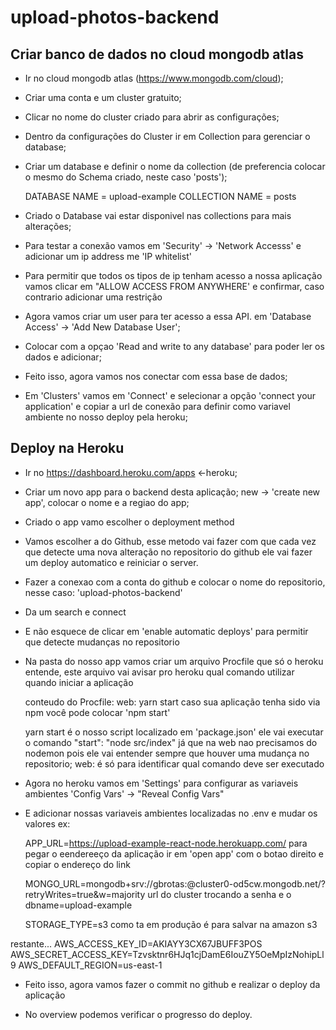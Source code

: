 # upload-photos-backend
 
## Criar banco de dados no cloud mongodb atlas
  - Ir no cloud mongodb atlas (https://www.mongodb.com/cloud);
  - Criar uma conta e um cluster gratuito;
  - Clicar no nome do cluster criado para abrir as configurações;
  - Dentro da configurações do Cluster ir em Collection para gerenciar o database;
  - Criar um database e definir o nome da collection (de preferencia colocar o mesmo do Schema criado, neste caso 'posts');

    DATABASE NAME = upload-example
    COLLECTION NAME = posts

  - Criado o Database vai estar disponivel nas collections para mais alterações;
  - Para testar a conexão vamos em 'Security' -> 'Network Accesss' e adicionar um ip address me 'IP whitelist'
  - Para permitir que todos os tipos de ip tenham acesso a nossa aplicação vamos clicar em "ALLOW ACCESS FROM ANYWHERE' e confirmar, caso contrario adicionar uma restrição

  - Agora vamos criar um user para ter acesso a essa API. em 'Database Access' -> 'Add New Database User';
  - Colocar com a opçao 'Read and write to any database' para poder ler os dados e adicionar;

  - Feito isso, agora vamos nos conectar com essa base de dados;
  - Em 'Clusters' vamos em 'Connect' e selecionar a opção 'connect your application' e copiar a url de conexão para definir como variavel ambiente no nosso deploy pela heroku;
  
## Deploy na Heroku
  - Ir no https://dashboard.heroku.com/apps <-heroku;
  - Criar um novo app para o backend desta aplicação; 
      new -> 'create new app', colocar o nome e a regiao do app;
      
  - Criado o app vamo escolher o deployment method
  - Vamos escolher a do Github, esse metodo vai fazer com que cada vez que detecte uma nova alteração no repositorio do github ele vai fazer um deploy automatico e reiniciar o server.
  - Fazer a conexao com a conta do github e colocar o nome do repositorio, nesse caso: 'upload-photos-backend'
  - Da um search e connect
  - E não esquece de clicar em 'enable automatic deploys' para permitir que detecte mudanças no repositorio

  - Na pasta do nosso app vamos criar um arquivo Procfile que só o heroku entende, este arquivo vai avisar pro heroku qual comando utilizar quando iniciar a aplicação

    conteudo do Procfile:
    web: yarn start
    caso sua aplicação tenha sido via npm você pode colocar 'npm start'
    
    yarn start é o nosso script localizado em 'package.json' ele vai executar o comando "start": "node src/index" já que na web nao precisamos do nodemon pois ele vai entender sempre que houver uma mudança no repositorio;
    web: é só para identificar qual comando deve ser executado

  - Agora no heroku vamos em 'Settings' para configurar as variaveis ambientes 
     'Config Vars' -> "Reveal Config Vars"
  - E adicionar nossas variaveis ambientes localizadas no .env e mudar os valores ex:

    APP_URL=https://upload-example-react-node.herokuapp.com/
    para pegar o eendereeço da aplicação ir em 'open app' com o botao direito e copiar o endereço do link

    MONGO_URL=mongodb+srv://gbrotas:<password>@cluster0-od5cw.mongodb.net/<dbname>?retryWrites=true&w=majority
    url do cluster trocando a senha e o dbname=upload-example

    STORAGE_TYPE=s3
    como ta em produção é para salvar na amazon s3

   restante...
   AWS_ACCESS_KEY_ID=AKIAYY3CX67JBUFF3POS
   AWS_SECRET_ACCESS_KEY=Tzvsktnr6HJq1cjDamE6IouZY5OeMpIzNohipLl9
   AWS_DEFAULT_REGION=us-east-1

  - Feito isso, agora vamos fazer o commit no github e realizar o deploy da aplicação

  - No overview podemos verificar o progresso do deploy.
